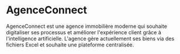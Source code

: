 # AgenceConnect
AgenceConnect est une agence immobilière moderne qui souhaite digitaliser ses processus et améliorer l'expérience client grâce à l'intelligence artificielle. L'agence gère actuellement ses biens via des fichiers Excel et souhaite une plateforme centralisée.
